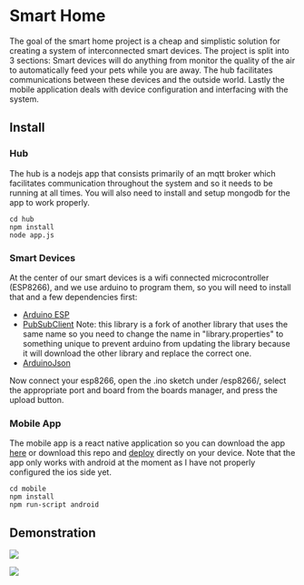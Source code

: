 # Smart Home

The goal of the smart home project is a cheap and simplistic solution for creating a system of interconnected smart devices. The project is split into 3 sections: Smart devices will do anything from monitor the quality of the air to automatically feed your pets while you are away. The hub facilitates communications between these devices and the outside world. Lastly the mobile application deals with device configuration and interfacing with the system.

## Install

### Hub

The hub is a nodejs app that consists primarily of an mqtt broker which facilitates communication throughout the system and so it needs to be running at all times. You will also need to install and setup mongodb for the app to work properly.

```
cd hub
npm install
node app.js
```

### Smart Devices

At the center of our smart devices is a wifi connected microcontroller (ESP8266), and we use arduino to program them, so you will need to install that and a few dependencies first:

- [Arduino ESP](https://github.com/esp8266/Arduino)
- [PubSubClient](https://github.com/Imroy/pubsubclient)
  Note: this library is a fork of another library that uses the same name so you need to change the name in "library.properties" to something unique to prevent arduino from updating the library because it will download the other library and replace the correct one.
- [ArduinoJson](https://github.com/bblanchon/ArduinoJson)

Now connect your esp8266, open the .ino sketch under /esp8266/, select the appropriate port and board from the boards manager, and press the upload button.

### Mobile App

The mobile app is a react native application so you can download the app [here](https://play.google.com/store/apps/details?id=com.smarthome.mobile) or download this repo and [deploy](http://facebook.github.io/react-native/docs/getting-started.html) directly on your device. Note that the app only works with android at the moment as I have not properly configured the ios side yet.

```
cd mobile
npm install
npm run-script android
```

## Demonstration

[![](https://lh3.googleusercontent.com/jzsPQypSwPUnDgO8AI_cLfutUu4JEBVtcKeGKjWXFq0VAtW6BA9hRiw0oq8tF-cRGV-EzSmAeErbt9EIoz7L-prGPyvls2lUTTCxhaDlAP7wFa07d__Lfz4tD_XEd9_9EiEpQOgoCKZNJYbbFOrX61VvTfflIIuGPxQkOKW1CPX_akVPnM9W8Jl1e_ogGJUMu5SwXDBCKBp9Z6c9innZFEIYhPz4EnViUYdAs30n1YywAdKPGYmAC69X2ZtTrfKZG3wz0kUUIoaKNJGKj6NPHQt6WWh9VMbHa_P_XsFa1X91ZH9mDAT7kMXfGZ6S1ImMvNTD9ZoYr61jVU0J8Bp9rhcS2UCvf43ZWZUIWZgcAXVPvqsZKDku7zd0pbQcdY-SAoTwHQueoj7TtwzLrmbLTr1nw9EfhWovJAnimpEcqBPSRcBYkqO4NcpNJ5J4BOmy_UjbsLWT1AOpJOkIcG_CWD7MJPq5yBtrihgFkbBzdMago1gB-1WTD5TYsPEN7bt2wBJnaNmgIfAfCoQGh7uLtO4SP1TAnHMdR3J2yYXEtuFbrP_se0FOsQKRT4hsMy82F_9tBKqSR4OgfifdNvjTnvSgMyzgd7EYj-ouMH_Ep-2N527O=w1698-h955-no)](https://lh3.googleusercontent.com/UsOPsul3xqcW7FKAd0_MCLEcA59WKYkiCzXLiWRzZWjVZmp76gnl4iTBORsTtyidMy-N_XrvJLvAzKDaKAqGuakUIpb2Gmbp1lGDQ-xUouUK2hIald6aG2pHoTfLz_btmHUKbIV0gXZFSSKth3SNkyIFk_8zpTwWVQk2sFtBE46KRBYz2ac969XrLuNtMvBsGXLaYROvGqPAX26obVYRGqqtGvrzVU9MCyWTycSSijj2eyPuRCNiP0BlW-4jdDA0PjD57uD-KpRgMeKS4SR9xkZ3ZmrqmGKHSIQ7kKHQvzmliS0cwt9Nfsz0jZdMOm2yOlndKgDuz4NVTZ5u6wYvXeJSVlQqZaQbUa9caZVYPLwdCuTz7pQ4sNVzDQvfbjPLJqs-X5HokwX2fjMgZAmmd_nrUXDXbGCdx0cfZHyVKN65FvQe0vz2A6o5Ba95SsgGtOQQdsF6kX7GEq87q24F030QggRC0WGXeoOkUMZKIpVYUmRqEQPnJ_gDXStrNH68rk7FiEShEhR5J2J-yp_7o-XoSKSzYvzta5bgMrUC6BwlYdLLC4PWGAR3wP-zPkzyiyIX2EoXq4JHYAcfxrhuvY20kEYjyBlIjMPajTrBSSG2PkAy=m37?cpn=McH1Poy1yo16JY2f&c=WEB&cver=1.20160915)

[![](https://lh3.googleusercontent.com/jzsPQypSwPUnDgO8AI_cLfutUu4JEBVtcKeGKjWXFq0VAtW6BA9hRiw0oq8tF-cRGV-EzSmAeErbt9EIoz7L-prGPyvls2lUTTCxhaDlAP7wFa07d__Lfz4tD_XEd9_9EiEpQOgoCKZNJYbbFOrX61VvTfflIIuGPxQkOKW1CPX_akVPnM9W8Jl1e_ogGJUMu5SwXDBCKBp9Z6c9innZFEIYhPz4EnViUYdAs30n1YywAdKPGYmAC69X2ZtTrfKZG3wz0kUUIoaKNJGKj6NPHQt6WWh9VMbHa_P_XsFa1X91ZH9mDAT7kMXfGZ6S1ImMvNTD9ZoYr61jVU0J8Bp9rhcS2UCvf43ZWZUIWZgcAXVPvqsZKDku7zd0pbQcdY-SAoTwHQueoj7TtwzLrmbLTr1nw9EfhWovJAnimpEcqBPSRcBYkqO4NcpNJ5J4BOmy_UjbsLWT1AOpJOkIcG_CWD7MJPq5yBtrihgFkbBzdMago1gB-1WTD5TYsPEN7bt2wBJnaNmgIfAfCoQGh7uLtO4SP1TAnHMdR3J2yYXEtuFbrP_se0FOsQKRT4hsMy82F_9tBKqSR4OgfifdNvjTnvSgMyzgd7EYj-ouMH_Ep-2N527O=w1698-h955-no)](https://lh3.googleusercontent.com/5K3QNilPM0yt0NvgcuRqzfNcaSYvGOv0vwWLTPO-W-o0u-3LABVC8VFcqQR-L3e2wR7uG35koG_TE7NgXGodxi1ZO3wZ7o4NSZji7_WxiSN0f6uvyxfnth6T_KlXYLsDaAy-m3D1nIOYfT6kBap5NAtXCdAriecP1APZTSWEPrMdxAJjHWs4VMYzfOisNKxX4AEMNo6ClSKCs_9EUTX_9cgIkcF59ZT-KCQm6-x377kj0QOWX8VnSvM7Oei4Dj4xEz2s36RDfS_3RidWMcLUTkRYlEQofkIiFd2_EA7_WrfTRnQDCFCTaUppBgxaVQMKIgX0-sz60nRyxncogrD0uWKrGlyjgYxIxsZjz-H263aEh9JOWcq7fkcC8SHgPe30e7xKuklplkpKl8voSNTPDcfYt3fWSKma2DsT3QaTVniTw6sEWM05tw-tSbO4YPfgZAHewOmn8YLYvJx0yRPS9y51bl3ON3BLM7Yc0lcsQCUsSiXqMSGLJ6rWfkiPQsZWgwIrTws2EEVhhzalXz34V8w6Dg2bnYGurxIcLQOgOAgkDzknhJ8rSVOh48Z47gZ74sMmgGKh0EuG3RMmi3JDtcG3o1QRW1LrRY3AD6jOZtkGcvYJ=m37?cpn=zcialM8tkGDQ7A09&c=WEB&cver=1.20160922)
